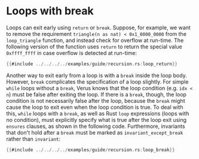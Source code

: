# Loops with break

Loops can exit early using `return` or `break`.
Suppose, for example, we want to remove the requirement
`triangle(n as nat) < 0x1_0000_0000` from the `loop_triangle` function,
and instead check for overflow at run-time.
The following version of the function uses `return` to return
the special value `0xffff_ffff` in case overflow is detected at run-time:

```rust
{{#include ../../../../examples/guide/recursion.rs:loop_return}}
```

Another way to exit early from a loop is with a `break` inside the loop body.
However, `break` complicates the specification of a loop slightly.
For simple `while` loops without a `break`,
Verus knows that the loop condition (e.g. `idx < n`)
must be false after exiting the loop.
If there is a `break`, though, the loop condition is not necessarily false
after the loop, because the `break` might cause the loop to exit even when
the loop condition is true.
To deal with this, `while` loops with a `break`,
as well as Rust `loop` expressions (loops with no condition),
must explicitly specify what is true after the loop exit using `ensures` clauses,
as shown in the following code.
Furthermore, invariants that don't hold after a `break`
must be marked as `invariant_except_break` rather than `invariant`:

```rust
{{#include ../../../../examples/guide/recursion.rs:loop_break}}
```
